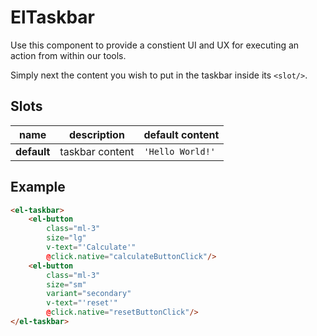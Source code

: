 # ElTaskbar
Use this component to provide a constient UI and UX for executing an action from within our tools.

Simply next the content you wish to put in the taskbar inside its `<slot/>`.

## Slots
| **name**    | **description** | **default content** |
|-------------|-----------------|---------------------|
| **default** | taskbar content | `'Hello World!'`    |

## Example
```html
<el-taskbar>
	<el-button
		class="ml-3"
		size="lg"
		v-text="'Calculate'"
		@click.native="calculateButtonClick"/>
	<el-button
		class="ml-3"
		size="sm"
		variant="secondary"
		v-text="'reset'"
		@click.native="resetButtonClick"/>
</el-taskbar>
```